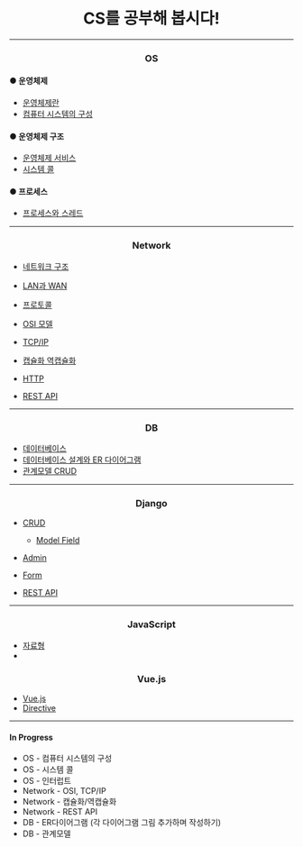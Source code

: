 # <center>CS를 공부해 봅시다!</center>
--------------------------------------
### <center>OS</center>
#### ● 운영체제
- [운영체제란](OS/운영체제/운영체제란.md)
- [컴퓨터 시스템의 구성](OS/운영체제/컴퓨터%20시스템의%20구성.md)
#### ● 운영체제 구조
- [운영체제 서비스](OS/운영체제%20구조/운영체제%20서비스.md)
- [시스템 콜](OS/운영체제%20구조/시스템%20콜.md)
#### ● 프로세스
- [프로세스와 스레드](OS/프로세스/프로세스와%20스레드.md)
-----------------------
### <center>Network</center>
- [네트워크 구조](Network/네트워크%20구조.md)
- [LAN과 WAN](Network/LAN과%20WAN.md)
- [프로토콜](Network/프로토콜.md)
- [OSI 모델](Network/OSI모델.md)
- [TCP/IP](Network/TCP-IP.md)
- [캡슐화 역캡슐화](Network/캡슐화%20역캡슐화.md)

- [HTTP](Network/HTTP.md)
- [REST API](Network/REST%20API.md)
-----------------------
### <center>DB</center>
- [데이터베이스](Database/데이터베이스.md)
- [데이터베이스 설계와 ER 다이어그램](Database/데이터베이스%20설계와%20ER%20다이어그램.md)
- [관계모델 CRUD](Database/관계모델.md)
-----------------------
### <center>Django</center>
- [CRUD](Django/Django%20CRUD.md)
    - [Model Field](Django/Django%20Model%20Field.md)
- [Admin](Django/Django%20Admin.md)
- [Form](Django/Django%20Form.md)

- [REST API](Django/Django%20REST%20API.md)
-----------------------
### <center>JavaScript</center>
- [자료형](JavaScript/JavaScript%20자료형.md)
-

### <center>Vue.js</center>
- [Vue.js](Vue.js/Vue.js.md)
- [Directive](Vue.js/Vue.js%20Directive.md)
-----------------------
#### In Progress
- OS - 컴퓨터 시스템의 구성
- OS - 시스템 콜
- OS - 인터럽트
- Network - OSI, TCP/IP
- Network - 캡슐화/역캡슐화
- Network - REST API
- DB - ER다이어그램 (각 다이어그램 그림 추가하며 작성하기)
- DB - 관계모델